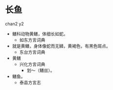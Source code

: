 







# 长鱼
chan2 y2
+ 鳝科动物黄鳝，体细长如蛇。
  * 如东方言词典
+ 就是黄鳝，身体像蛇而无鳞，黄褐色，有黑色斑点。
  * 东台方言词典
+ 黄鳝
  * 兴化方言词典
    - 划～（鳝丝）。
+ 鳝鱼。
  * 泰县方言志
